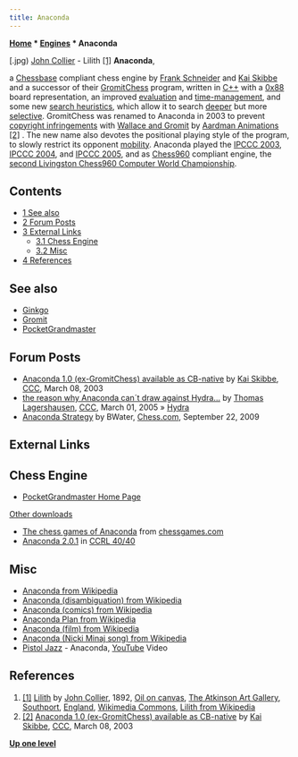 ```yaml
---
title: Anaconda
---
```

**[Home](Home "Home") * [Engines](Engines "Engines") * Anaconda**

\[.jpg) [John Collier](Category:John_Collier "Category:John Collier") - Lilith <a id="cite-note-1" href="#cite-ref-1">[1]</a>
**Anaconda**,

a [Chessbase](Fritz#FritzGUI "Fritz") compliant chess engine by [Frank Schneider](Frank_Schneider "Frank Schneider") and [Kai Skibbe](Kai_Skibbe "Kai Skibbe") and a successor of their [GromitChess](Gromit "Gromit") program, written in [C++](Cpp "Cpp") with a [0x88](0x88 "0x88") board representation, an improved [evaluation](Evaluation "Evaluation") and [time-management](Time_Management "Time Management"), and some new [search heuristics](Search "Search"), which allow it to search [deeper](Depth "Depth") but more [selective](Selectivity "Selectivity"). GromitChess was renamed to Anaconda in 2003 to prevent [copyright infringements](https://en.wikipedia.org/wiki/Copyright_infringements) with [Wallace and Gromit](https://en.wikipedia.org/wiki/Wallace_and_Gromit) by [Aardman Animations](https://en.wikipedia.org/wiki/Aardman_Animations) <a id="cite-note-2" href="#cite-ref-2">[2]</a> . The new name also devotes the positional playing style of the program, to slowly restrict its opponent [mobility](Mobility "Mobility"). Anaconda played the [IPCCC 2003](IPCCC_2003 "IPCCC 2003"), [IPCCC 2004](IPCCC_2004 "IPCCC 2004"), and [IPCCC 2005](IPCCC_2005 "IPCCC 2005"), and as [Chess960](Chess960 "Chess960") compliant engine, the [second Livingston Chess960 Computer World Championship](Chess960CWC_2006 "Chess960CWC 2006").

## Contents

- [1 See also](#see-also)
- [2 Forum Posts](#forum-posts)
- [3 External Links](#external-links)
  - [3.1 Chess Engine](#chess-engine)
  - [3.2 Misc](#misc)
- [4 References](#references)

## See also

- [Ginkgo](Ginkgo "Ginkgo")
- [Gromit](Gromit "Gromit")
- [PocketGrandmaster](PocketGrandmaster "PocketGrandmaster")

## Forum Posts

- [Anaconda 1.0 (ex-GromitChess) available as CB-native](https://www.stmintz.com/ccc/index.php?id=288436) by [Kai Skibbe](Kai_Skibbe "Kai Skibbe"), [CCC](CCC "CCC"), March 08, 2003
- [the reason why Anaconda can´t draw against Hydra...](https://www.stmintz.com/ccc/index.php?id=414892) by [Thomas Lagershausen](index.php?title=Thomas_Lagershausen&action=edit&redlink=1 "Thomas Lagershausen (page does not exist)"), [CCC](CCC "CCC"), March 01, 2005 » [Hydra](Hydra "Hydra")
- [Anaconda Strategy](http://www.chess.com/forum/view/general/anaconda-strategy) by BWater, [Chess.com](index.php?title=Chess.com&action=edit&redlink=1 "Chess.com (page does not exist)"), September 22, 2009

## External Links

## Chess Engine

- [PocketGrandmaster Home Page](http://www.pocketgrandmaster.com/english/index.html)

[Other downloads](http://www.pocketgrandmaster.com/english/odload.html)

- [The chess games of Anaconda](http://www.chessgames.com/perl/chessplayer?pid=122434) from [chessgames.com](http://www.chessgames.com/index.html)
- [Anaconda 2.0.1](http://www.computerchess.org.uk/ccrl/4040/cgi/engine_details.cgi?print=Details&each_game=1&eng=Anaconda%202.0.1) in [CCRL 40/40](CCRL "CCRL")

## Misc

- [Anaconda from Wikipedia](https://en.wikipedia.org/wiki/Anaconda)
- [Anaconda (disambiguation) from Wikipedia](https://en.wikipedia.org/wiki/Anaconda_%28disambiguation%29)
- [Anaconda (comics) from Wikipedia](https://en.wikipedia.org/wiki/Anaconda_%28comics%29)
- [Anaconda Plan from Wikipedia](https://en.wikipedia.org/wiki/Anaconda_Plan)
- [Anaconda (film) from Wikipedia](https://en.wikipedia.org/wiki/Anaconda_%28film%29)
- [Anaconda (Nicki Minaj song) from Wikipedia](https://en.wikipedia.org/wiki/Anaconda_%28Nicki_Minaj_song%29)
- [Pistol Jazz](https://ja-jp.facebook.com/pages/PISTOL-JAZZ/124631094259347) - Anaconda, [YouTube](https://en.wikipedia.org/wiki/YouTube) Video

## References

1. <a id="cite-ref-1" href="#cite-note-1">[1]</a> [Lilith](http://commons.wikimedia.org/wiki/File:Lilith_%28John_Collier_painting%29.jpg) by [John Collier](Category:John_Collier "Category:John Collier"), 1892, [Oil on canvas](https://en.wikipedia.org/wiki/Oil_painting), [The Atkinson Art Gallery](https://en.wikipedia.org/wiki/Atkinson_Art_Gallery_and_Library), [Southport](https://en.wikipedia.org/wiki/Southport), [England](https://en.wikipedia.org/wiki/England), [Wikimedia Commons](https://en.wikipedia.org/wiki/Wikimedia_Commons), [Lilith from Wikipedia](https://en.wikipedia.org/wiki/Lilith)
1. <a id="cite-ref-2" href="#cite-note-2">[2]</a> [Anaconda 1.0 (ex-GromitChess) available as CB-native](https://www.stmintz.com/ccc/index.php?id=288436) by [Kai Skibbe](Kai_Skibbe "Kai Skibbe"), [CCC](CCC "CCC"), March 08, 2003

**[Up one level](Engines "Engines")**


